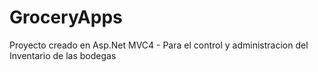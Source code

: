 # GroceryApps
Proyecto creado en Asp.Net MVC4 - Para el control y administracion del Inventario de las bodegas
